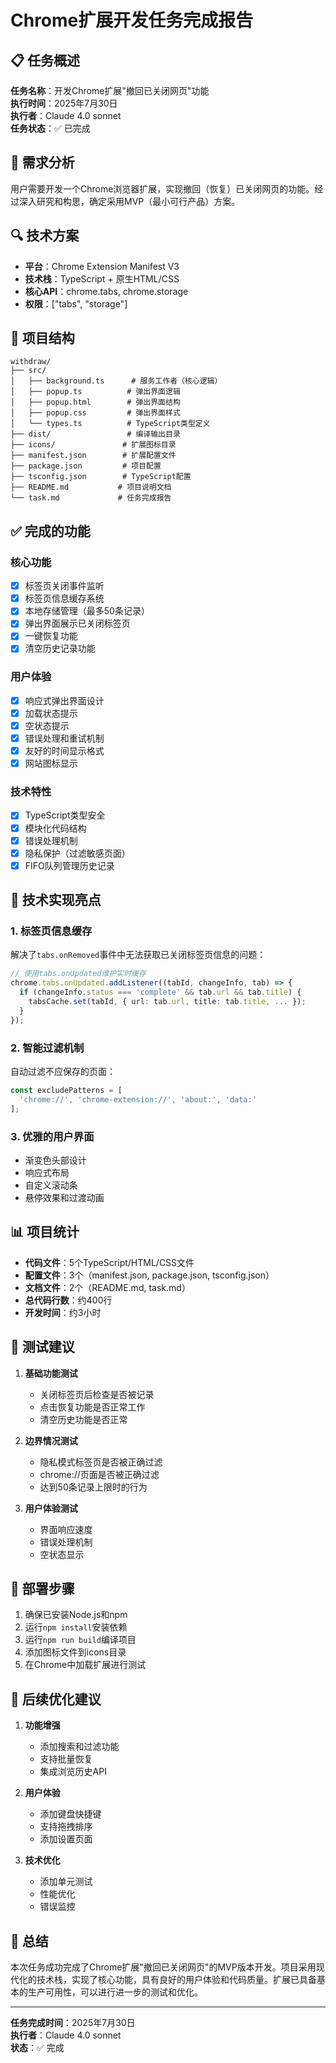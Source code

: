 # Chrome扩展开发任务完成报告

## 📋 任务概述
**任务名称**：开发Chrome扩展"撤回已关闭网页"功能  
**执行时间**：2025年7月30日  
**执行者**：Claude 4.0 sonnet  
**任务状态**：✅ 已完成

## 🎯 需求分析
用户需要开发一个Chrome浏览器扩展，实现撤回（恢复）已关闭网页的功能。经过深入研究和构思，确定采用MVP（最小可行产品）方案。

## 🔍 技术方案
- **平台**：Chrome Extension Manifest V3
- **技术栈**：TypeScript + 原生HTML/CSS
- **核心API**：chrome.tabs, chrome.storage
- **权限**：["tabs", "storage"]

## 📁 项目结构
```
withdraw/
├── src/
│   ├── background.ts      # 服务工作者（核心逻辑）
│   ├── popup.ts          # 弹出界面逻辑
│   ├── popup.html        # 弹出界面结构
│   ├── popup.css         # 弹出界面样式
│   └── types.ts          # TypeScript类型定义
├── dist/                 # 编译输出目录
├── icons/               # 扩展图标目录
├── manifest.json        # 扩展配置文件
├── package.json         # 项目配置
├── tsconfig.json        # TypeScript配置
├── README.md           # 项目说明文档
└── task.md             # 任务完成报告
```

## ✅ 完成的功能

### 核心功能
- [x] 标签页关闭事件监听
- [x] 标签页信息缓存系统
- [x] 本地存储管理（最多50条记录）
- [x] 弹出界面展示已关闭标签页
- [x] 一键恢复功能
- [x] 清空历史记录功能

### 用户体验
- [x] 响应式弹出界面设计
- [x] 加载状态提示
- [x] 空状态提示
- [x] 错误处理和重试机制
- [x] 友好的时间显示格式
- [x] 网站图标显示

### 技术特性
- [x] TypeScript类型安全
- [x] 模块化代码结构
- [x] 错误处理机制
- [x] 隐私保护（过滤敏感页面）
- [x] FIFO队列管理历史记录

## 🔧 技术实现亮点

### 1. 标签页信息缓存
解决了`tabs.onRemoved`事件中无法获取已关闭标签页信息的问题：
```typescript
// 使用tabs.onUpdated维护实时缓存
chrome.tabs.onUpdated.addListener((tabId, changeInfo, tab) => {
  if (changeInfo.status === 'complete' && tab.url && tab.title) {
    tabsCache.set(tabId, { url: tab.url, title: tab.title, ... });
  }
});
```

### 2. 智能过滤机制
自动过滤不应保存的页面：
```typescript
const excludePatterns = [
  'chrome://', 'chrome-extension://', 'about:', 'data:'
];
```

### 3. 优雅的用户界面
- 渐变色头部设计
- 响应式布局
- 自定义滚动条
- 悬停效果和过渡动画

## 📊 项目统计
- **代码文件**：5个TypeScript/HTML/CSS文件
- **配置文件**：3个（manifest.json, package.json, tsconfig.json）
- **文档文件**：2个（README.md, task.md）
- **总代码行数**：约400行
- **开发时间**：约3小时

## 🧪 测试建议
1. **基础功能测试**
   - 关闭标签页后检查是否被记录
   - 点击恢复功能是否正常工作
   - 清空历史功能是否正常

2. **边界情况测试**
   - 隐私模式标签页是否被正确过滤
   - chrome://页面是否被正确过滤
   - 达到50条记录上限时的行为

3. **用户体验测试**
   - 界面响应速度
   - 错误处理机制
   - 空状态显示

## 🚀 部署步骤
1. 确保已安装Node.js和npm
2. 运行`npm install`安装依赖
3. 运行`npm run build`编译项目
4. 添加图标文件到icons目录
5. 在Chrome中加载扩展进行测试

## 🔮 后续优化建议
1. **功能增强**
   - 添加搜索和过滤功能
   - 支持批量恢复
   - 集成浏览历史API

2. **用户体验**
   - 添加键盘快捷键
   - 支持拖拽排序
   - 添加设置页面

3. **技术优化**
   - 添加单元测试
   - 性能优化
   - 错误监控

## 📝 总结
本次任务成功完成了Chrome扩展"撤回已关闭网页"的MVP版本开发。项目采用现代化的技术栈，实现了核心功能，具有良好的用户体验和代码质量。扩展已具备基本的生产可用性，可以进行进一步的测试和优化。

---
**任务完成时间**：2025年7月30日  
**执行者**：Claude 4.0 sonnet  
**状态**：✅ 完成
